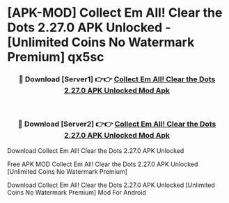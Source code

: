 # [APK-MOD] Collect Em All! Clear the Dots 2.27.0 APK Unlocked - [Unlimited Coins No Watermark Premium] qx5sc



<div align="center">
<h3>🔴 Download [Server1] 👉👉 <a href="https://momento.my/?title=Collect_Em_All!_Clear_the_Dots_2.27.0_APK_Unlocked">Collect Em All! Clear the Dots 2.27.0 APK Unlocked Mod Apk</a></h3><br>

<h3>🔴 Download [Server2] 👉👉 <a href="https://momento.my/?title=Collect_Em_All!_Clear_the_Dots_2.27.0_APK_Unlocked">Collect Em All! Clear the Dots 2.27.0 APK Unlocked Mod Apk</a></h3>
</div>



Download Collect Em All! Clear the Dots 2.27.0 APK Unlocked 

Free APK MOD Collect Em All! Clear the Dots 2.27.0 APK Unlocked [Unlimited Coins No Watermark Premium]

Download Collect Em All! Clear the Dots 2.27.0 APK Unlocked [Unlimited Coins No Watermark Premium] Mod For Android
